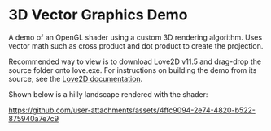 # 3D Vector Graphics Demo

A demo of an OpenGL shader using a custom 3D rendering algorithm. Uses vector math such as cross product and dot product to create the projection.

Recommended way to view is to download Love2D v11.5 and drag-drop the source folder onto love.exe. For instructions on building the demo from its source, see the [Love2D documentation](https://love2d.org/wiki/Game_Distribution).

Shown below is a hilly landscape rendered with the shader:

https://github.com/user-attachments/assets/4ffc9094-2e74-4820-b522-875940a7e7c9
